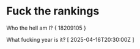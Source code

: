 # Fuck the rankings

Who the hell am I?
{ 18209105 }

What fucking year is it?
[ 2025-04-16T20:30:00Z ]
